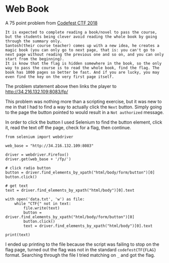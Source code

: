 # Web Book
A 75 point problem from <a href="https://www.hackerrank.com/codefest-ctf-18">Codefest CTF 2018</a>

```
It is expected to complete reading a book/novel to pass the course, but the students being clever avoid reading the whole book by going through the summary only. 
Santosh(their course teacher) comes up with a new idea, he creates a magic book (you can only go to next page, that is: you can't go to next page without reading the previous one and so on, and you can only start from the beginning). 
It is know that the flag is hidden somewhere in the book, so the only way to pass the course is to read the whole book, find the flag. The book has 1000 pages so better be fast. And if you are lucky, you may even find the key on the very first page itself.
```

The problem statement above then links the player to <a href="http://34.216.132.109:8083/fp/">http://34.216.132.109:8083/fp/</a>

This problem was nothing more than a scripting exercise, but it was new to me in that I had to find a way to actually click the ```Next``` button. Simply going to the page the button pointed to would result in a ```Not authorized``` message.

In order to click the button I used Selenium to find the button element, click it, read the text off the page, check for a flag, then continue.
```
from selenium import webdriver

web_base = "http://34.216.132.109:8083"

driver = webdriver.Firefox()
driver.get(web_base + '/fp/')
 
# click radio button
button = driver.find_elements_by_xpath("html/body/form/button")[0]
button.click()
 
# get text
text = driver.find_elements_by_xpath("html/body")[0].text

with open('data.txt', 'w') as file:
	while "CTF{" not in text:
		file.write(text)
		button = driver.find_elements_by_xpath("html/body/form/button")[0]
		button.click()
		text = driver.find_elements_by_xpath("html/body")[0].text

print(text)
```
I ended up printing to the file because the script was failing to stop on the flag page, turned out the flag was not in the standard ```codefestCTF{FLAG}``` format. Searching through the file I tried matching on `_` and got the flag.